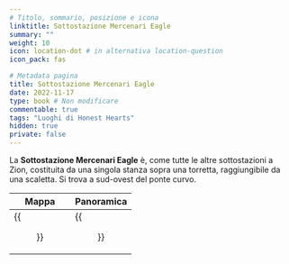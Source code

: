 ```yaml
---
# Titolo, sommario, posizione e icona
linktitle: Sottostazione Mercenari Eagle
summary: ""
weight: 10
icon: location-dot # in alternativa location-question
icon_pack: fas

# Metadata pagina
title: Sottostazione Mercenari Eagle
date: 2022-11-17
type: book # Non modificare
commentable: true
tags: "Luoghi di Honest Hearts"
hidden: true
private: false
---
```


<div class="fnv">

La **Sottostazione Mercenari Eagle** è, come tutte le altre sottostazioni a Zion, costituita da una singola stanza sopra una torretta, raggiungibile da una scaletta. Si trova a sud-ovest del ponte curvo.

| Mappa | Panoramica |
| ----- | ---------- |
|  {{<figure src="fnv/Ranger_Substation_Eagle_loc.webp">}}     |   {{<figure src="fnv/Ranger_Substation_Eagle.webp">}}         | 

</div>
